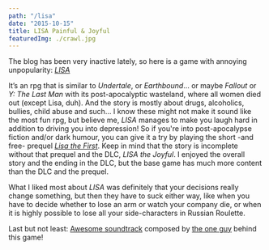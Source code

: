 ```yaml
---
path: "/lisa"
date: "2015-10-15"
title: LISA Painful & Joyful
featuredImg: ./crawl.jpg
---
```

The blog has been very inactive lately, so here is a game with annoying unpopularity: *[LISA](http://www.lisatherpg.com/index.html)*

It’s an rpg that is similar to *Undertale*, or *Earthbound*... or maybe *Fallout* or *Y: The Last Man* with its post-apocalyptic wasteland, where all women died out (except Lisa, duh). And the story is mostly about drugs, alcoholics, bullies, child abuse and such… I know these might not make it sound like the most fun rpg, but believe me, *LISA* manages to make you laugh hard in addition to driving you into depression! So if you're into post-apocalypse fiction and/or dark humour, you can give it a try by playing the short -and free- prequel *[Lisa the First](https://rpgmaker.net/games/4412/)*. Keep in mind that the story is incomplete without that prequel and the DLC, *LISA the Joyful*. I enjoyed the overall story and the ending in the DLC, but the base game has much more content than the DLC and the prequel.

What I liked most about *LISA* was definitely that your decisions really change something, but then they have to suck either way, like when you have to decide whether to lose an arm or watch your company die, or when it is highly possible to lose all your side-characters in Russian Roulette.

Last but not least: [Awesome soundtrack](https://widdly2diddly.bandcamp.com/releases) composed by [the one guy](https://www.kickstarter.com/profile/131274701) behind this game!
